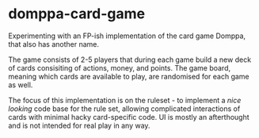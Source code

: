 # domppa-card-game
Experimenting with an FP-ish implementation of the card game Domppa, that also has another name.

The game consists of 2-5 players that during each game build a new deck of cards consisiting of actions, money, and points. The game board, meaning which cards are available to play, are randomised for each game as well.

The focus of this implementation is on the ruleset - to implement a _nice looking_ code base for the rule set, allowing complicated interactions of cards with minimal hacky card-specific code. UI is mostly an afterthought and is not intended for real play in any way.
